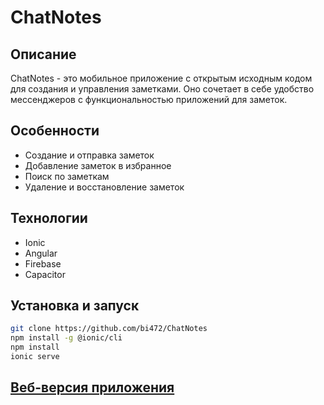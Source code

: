 # ChatNotes

## Описание
ChatNotes - это мобильное приложение с открытым исходным кодом для создания и управления заметками. Оно сочетает в себе удобство мессенджеров с функциональностью приложений для заметок.

## Особенности
- Создание и отправка заметок
- Добавление заметок в избранное
- Поиск по заметкам
- Удаление и восстановление заметок

## Технологии
- Ionic
- Angular
- Firebase
- Capacitor

## Установка и запуск
```bash
git clone https://github.com/bi472/ChatNotes
npm install -g @ionic/cli
npm install
ionic serve
```

## [Веб-версия приложения](https://awesome-borg-3113a3.netlify.app/#/notes)
